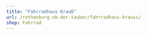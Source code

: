 ```yaml
---
title: "Fahrradhaus Krauß"
url: /rothenburg-ob-der-tauber/fahrradhaus-krauss/
shop: Fahrrad
---
```

